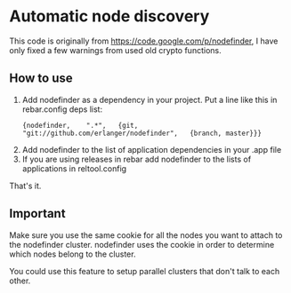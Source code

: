 # Automatic node discovery #

This code is originally from  https://code.google.com/p/nodefinder, I have only fixed
a few warnings from used old crypto functions.

## How to use ##

1. Add nodefinder as a dependency in your project. Put a line like this in rebar.config deps list:
   ```
   {nodefinder,    ".*",   {git, "git://github.com/erlanger/nodefinder",   {branch, master}}}
   ```
2. Add nodefinder to the list of application dependencies in your .app file
3. If you are using releases in rebar add nodefinder to the lists of applications in reltool.config

That's it. 

## Important ##
Make sure you use the same cookie for all the nodes you want to attach to the nodefinder cluster.
nodefinder uses the cookie in order to determine which nodes belong to the cluster. 

You could use this feature to setup parallel clusters that don't talk to each other.

